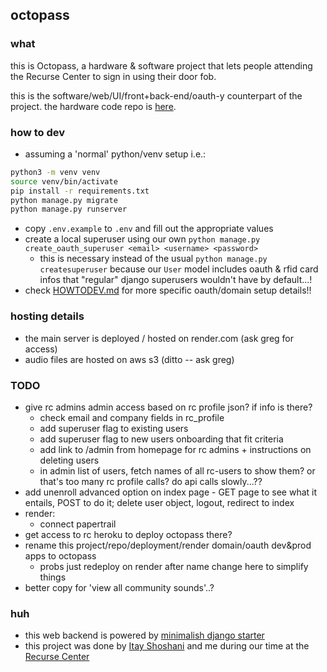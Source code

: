 ## octopass

### what

this is Octopass, a hardware & software project that lets people attending the Recurse Center to sign in using their door fob.

this is the software/web/UI/front+back-end/oauth-y counterpart of the project. the hardware code repo is [here](https://github.com/gregsadetsky/recurse-rfid-visits/).

### how to dev

- assuming a 'normal' python/venv setup i.e.:

```bash
python3 -m venv venv
source venv/bin/activate
pip install -r requirements.txt
python manage.py migrate
python manage.py runserver
```

- copy `.env.example` to `.env` and fill out the appropriate values
- create a local superuser using our own `python manage.py create_oauth_superuser <email> <username> <password>`
  - this is necessary instead of the usual `python manage.py createsuperuser` because our `User` model includes oauth & rfid card infos that "regular" django superusers wouldn't have by default...!
- check [HOWTODEV.md](./docs/HOWTODEV.md) for more specific oauth/domain setup details!!

### hosting details

- the main server is deployed / hosted on render.com (ask greg for access)
- audio files are hosted on aws s3 (ditto -- ask greg)

### TODO

- give rc admins admin access based on rc profile json? if info is there?
  - check email and company fields in rc_profile
  - add superuser flag to existing users
  - add superuser flag to new users onboarding that fit criteria
  - add link to /admin from homepage for rc admins + instructions on deleting users
  - in admin list of users, fetch names of all rc-users to show them? or that's too many rc profile calls? do api calls slowly...??
- add unenroll advanced option on index page - GET page to see what it entails, POST to do it; delete user object, logout, redirect to index
- render:
  - connect papertrail
- get access to rc heroku to deploy octopass there?
- rename this project/repo/deployment/render domain/oauth dev&prod apps to octopass
  - probs just redeploy on render after name change here to simplify things
- better copy for 'view all community sounds'..?

### huh

- this web backend is powered by [minimalish django starter](https://github.com/gregsadetsky/minimalish-django-starter)
- this project was done by [Itay Shoshani](https://github.com/itay-sho) and me during our time at the [Recurse Center](https://recurse.com/)
